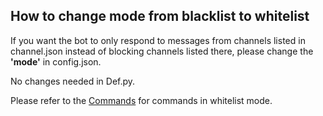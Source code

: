 ## How to change mode from blacklist to whitelist

If you want the bot to only respond to messages from channels listed in channel.json instead of blocking channels listed there, please change the **'mode'** in config.json.

No changes needed in Def.py.

Please refer to the [Commands](commands_en.md) for commands in whitelist mode.